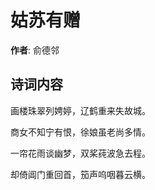 # 姑苏有赠

**作者**: 俞德邻

## 诗词内容

画楼珠翠列娉婷，辽鹤重来失故城。

商女不知宁有恨，徐娘虽老尚多情。

一帘花雨谈幽梦，双桨莼波急去程。

却倚阊门重回首，笳声呜咽暮云横。

